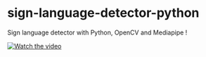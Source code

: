 # sign-language-detector-python

Sign language detector with Python, OpenCV and Mediapipe !

[![Watch the video](https://img.youtube.com/vi//0.jpg)](https://www.youtube.com/watch?v=)

